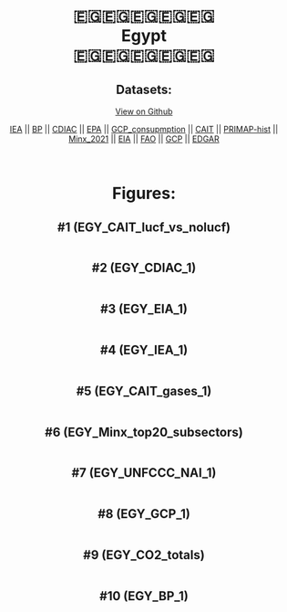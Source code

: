 
<center>
<h1 align="center">
🇪🇬🇪🇬🇪🇬🇪🇬🇪🇬
<br>
Egypt
<br>
🇪🇬🇪🇬🇪🇬🇪🇬🇪🇬
</h1>
<h2>Datasets:</h2>
<p><a href="https://github.com/dquintani/GreenhouseData/tree/master/country_data/EGY_Egypt/data">View on Github</a>
<br></p><p><a href="data/EGY_IEA.csv">IEA</a> || <a href="data/EGY_BP.csv">BP</a> || <a href="data/EGY_CDIAC.csv">CDIAC</a> || <a href="data/EGY_EPA.csv">EPA</a> || <a href="data/EGY_GCP_consupmption.csv">GCP_consupmption</a> || <a href="data/EGY_CAIT.csv">CAIT</a> || <a href="data/EGY_PRIMAP-hist.csv">PRIMAP-hist</a> || <a href="data/EGY_Minx_2021.csv">Minx_2021</a> || <a href="data/EGY_EIA.csv">EIA</a> || <a href="data/EGY_FAO.csv">FAO</a> || <a href="data/EGY_GCP.csv">GCP</a> || <a href="data/EGY_EDGAR.csv">EDGAR</a></p><p><br></p>
<h1>Figures:</h1><h2>#1 (EGY_CAIT_lucf_vs_nolucf)</h2>
<p><img alt="" src="figures/EGY_CAIT_lucf_vs_nolucf.png" /></p><h2>#2 (EGY_CDIAC_1)</h2>
<p><img alt="" src="figures/EGY_CDIAC_1.png" /></p><h2>#3 (EGY_EIA_1)</h2>
<p><img alt="" src="figures/EGY_EIA_1.png" /></p><h2>#4 (EGY_IEA_1)</h2>
<p><img alt="" src="figures/EGY_IEA_1.png" /></p><h2>#5 (EGY_CAIT_gases_1)</h2>
<p><img alt="" src="figures/EGY_CAIT_gases_1.png" /></p><h2>#6 (EGY_Minx_top20_subsectors)</h2>
<p><img alt="" src="figures/EGY_Minx_top20_subsectors.png" /></p><h2>#7 (EGY_UNFCCC_NAI_1)</h2>
<p><img alt="" src="figures/EGY_UNFCCC_NAI_1.png" /></p><h2>#8 (EGY_GCP_1)</h2>
<p><img alt="" src="figures/EGY_GCP_1.png" /></p><h2>#9 (EGY_CO2_totals)</h2>
<p><img alt="" src="figures/EGY_CO2_totals.png" /></p><h2>#10 (EGY_BP_1)</h2>
<p><img alt="" src="figures/EGY_BP_1.png" /></p>